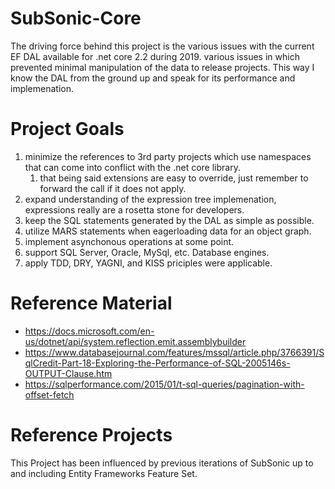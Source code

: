# SubSonic-Core
The driving force behind this project is the various issues with the current EF DAL available for .net core 2.2 during 2019.
various issues in which prevented minimal manipulation of the data to release projects.
This way I know the DAL from the ground up and speak for its performance and implemenation. 

# Project Goals
1. minimize the references to 3rd party projects which use namespaces that can come into conflict with the .net core library.
   1. that being said extensions are easy to override, just remember to forward the call if it does not apply.
2. expand understanding of the expression tree implemenation, expressions really are a rosetta stone for developers.
3. keep the SQL statements generated by the DAL as simple as possible.
4. utilize MARS statements when eagerloading data for an object graph.
5. implement asynchonous operations at some point.
6. support SQL Server, Oracle, MySql, etc. Database engines.
7. apply TDD, DRY, YAGNI, and KISS priciples were applicable.


# Reference Material
* https://docs.microsoft.com/en-us/dotnet/api/system.reflection.emit.assemblybuilder
* https://www.databasejournal.com/features/mssql/article.php/3766391/SqlCredit-Part-18-Exploring-the-Performance-of-SQL-2005146s-OUTPUT-Clause.htm
* https://sqlperformance.com/2015/01/t-sql-queries/pagination-with-offset-fetch

# Reference Projects
This Project has been influenced by previous iterations of SubSonic up to and including Entity Frameworks Feature Set.
